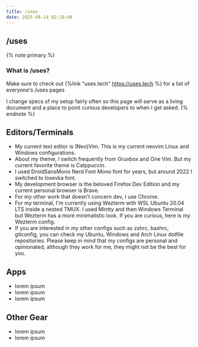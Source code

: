 ```yaml
---
title: /uses
date: 2025-08-14 02:18:40
---
```


## /uses

{% note primary %}
### What is /uses?
Make sure to check out {%link "uses.tech" https://uses.tech %} for a list of everyone's /uses pages

I change specs of my setup fairly often so this page will serve as a living document and a place to point curious developers to when I get asked.
{% endnote %}

## Editors/Terminals

- My current text editor is (Neo)Vim. This is my current neovim Linux and Windows configurations.
- About my theme, I switch frequently from Gruvbox and One Vim. But my current favorite theme is Catppuccin.
- I used DroidSansMono Nerd Font Mono font for years, but around 2022 I switched to Iosevka font.
- My development browser is the beloved Firefox Dev Edition and my current personal browser is Brave.
- For my other work that doesn't concern dev, I use Chrome.
- For my terminal, I'm currently using Wezterm with WSL Ubuntu 20.04 LTS inside a nested TMUX. I used Mintty and then Windows Terminal but Wezterm has a more minimalistic look. If you are curious, here is my Wezterm config.
- If you are interested in my other configs such as zshrc, bashrc, gitconfig, you can check my Ubuntu, Windows and Arch Linux dotfile repositories. Please keep in mind that my configs are personal and opinionated, although they work for me, they might not be the best for you.

## Apps

- lorem ipsum
- lorem ipsum
- lorem ipsum

## Other Gear

- lorem ipsum
- lorem ipsum
